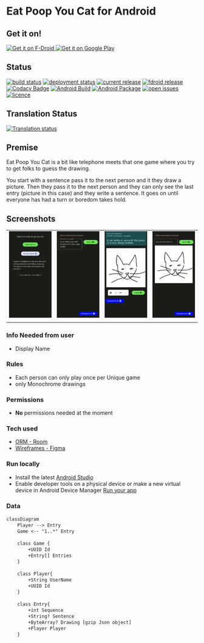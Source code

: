 # Eat Poop You Cat for Android

## Get it on!

<a href="https://f-droid.org/packages/dev.develsinthedetails.eatpoopyoucat">
    <img src="https://fdroid.gitlab.io/artwork/badge/get-it-on.png"
    alt="Get it on F-Droid"
    height="80">
</a>

<a href='https://play.google.com/store/apps/details?id=dev.develsinthedetails.eatpoopyoucat&pcampaignid=pcampaignidMKT-Other-global-all-co-prtnr-py-PartBadge-Mar2515-1'>
    <img src='https://play.google.com/intl/en_us/badges/static/images/badges/en_badge_web_generic.png'
        alt='Get it on Google Play' 
        height="80"
        />
</a>

## Status

[![build status](https://img.shields.io/github/actions/workflow/status/JamesOsborn-SE/eat-poop-you-cat-android/android.yml)](https://github.com/JamesOsborn-SE/eat-poop-you-cat-android/actions/workflows/android.yml)
[![deployment status](https://img.shields.io/github/actions/workflow/status/JamesOsborn-SE/eat-poop-you-cat-android/android-package.yml)](https://github.com/JamesOsborn-SE/eat-poop-you-cat-android/actions/workflows/android-package.yml)
[![current release](https://img.shields.io/github/v/release/JamesOsborn-SE/eat-poop-you-cat-android?include_prereleases)]()
[![fdroid release](https://img.shields.io/f-droid/v/dev.develsinthedetails.eatpoopyoucat.svg?logo=F-Droid)](https://f-droid.org/en/packages/dev.develsinthedetails.eatpoopyoucat/)
[![Codacy Badge](https://app.codacy.com/project/badge/Grade/819f04beefcf4d58b9e4248c4f6d643f)](https://www.codacy.com?utm_source=github.com&amp;utm_medium=referral&amp;utm_content=JamesOsborn-SE/eat-poop-you-cat-android&amp;utm_campaign=Badge_Grade)
[![Android Build](https://github.com/JamesOsborn-SE/eat-poop-you-cat-android/actions/workflows/android.yml/badge.svg)](https://github.com/JamesOsborn-SE/eat-poop-you-cat-android/actions/workflows/android.yml)
[![Android Package](https://github.com/JamesOsborn-SE/eat-poop-you-cat-android/actions/workflows/android-package.yml/badge.svg)](https://github.com/JamesOsborn-SE/eat-poop-you-cat-android/actions/workflows/android-package.yml)
[![open issues](https://img.shields.io/github/issues/JamesOsborn-SE/eat-poop-you-cat-android)](https://github.com/JamesOsborn-SE/eat-poop-you-cat-android/issues)
[![licence](https://img.shields.io/github/license/JamesOsborn-SE/eat-poop-you-cat-android)]()

## Translation Status

[![Translation status](https://hosted.weblate.org/widget/eat-poop-you-cat-android/multi-blue.svg)](https://hosted.weblate.org/engage/eat-poop-you-cat-android/)

## Premise

Eat Poop You Cat is a bit like telephone meets that one game where you try to get folks to guess the drawing.

You start with a sentence pass it to the next person and it they draw a picture. Then they pass it to the next person and they can only see the last entry (picture in this case) and they write a sentence. It goes on until everyone has had a turn or boredom takes hold.

## Screenshots

|  |  |  |  |
|--|--|--|--|
| ![Welcome](metadata/android/en-US/images/phoneScreenshots/1.png) | ![First turn](metadata/android/en-US/images/phoneScreenshots/2.png) | ![Second turn](metadata/android/en-US/images/phoneScreenshots/3.png) | ![Third turn](metadata/android/en-US/images/phoneScreenshots/4.png) |
|  |  |  |  |

### Info Needed from user

* Display Name

### Rules

* Each person can only play once per Unique game
* only Monochrome drawings

### Permissions

* **No** permissions needed at the moment

### Tech used

* [ORM - Room](https://developer.android.com/training/data-storage/room/)
* [Wireframes - Figma](https://www.figma.com/file/N5rf2UZaGy0LhD4S7r28OI/EPYC?node-id=0%3A1)

### Run locally

* Install the latest [Android Studio](https://developer.android.com/studio/)
* Enable developer tools on a physical device or make a new virtual device in Android Device Manager [Run your app](https://developer.android.com/studio/)

### Data

```mermaid
classDiagram
    Player --> Entry
    Game <-- "1..*" Entry
    
    class Game {
        +UUID Id
        +Entry[] Entries
    }
    
    class Player{
        +String UserName
        +UUID Id
    }
    
    class Entry{
        +int Sequence
        +String? Sentence
        +ByteArray? Drawing [gzip Json object]
        +Player Player
    }
```
